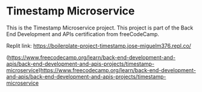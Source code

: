 # Timestamp Microservice

This is the Timestamp Microservice project. This project is part of the Back End Development and APIs certification from freeCodeCamp. 

Replit link: https://boilerplate-project-timestamp.jose-miguelm376.repl.co/

(https://www.freecodecamp.org/learn/back-end-development-and-apis/back-end-development-and-apis-projects/timestamp-microservice)https://www.freecodecamp.org/learn/back-end-development-and-apis/back-end-development-and-apis-projects/timestamp-microservice
